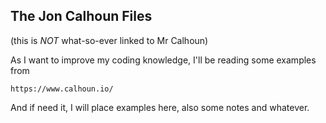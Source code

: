 ## The Jon Calhoun Files
(this is *NOT* what-so-ever linked to Mr Calhoun)

As I want to improve my coding knowledge, I'll be reading some examples from

```https://www.calhoun.io/```

And if need it, I will place examples here, also some notes and whatever. 
